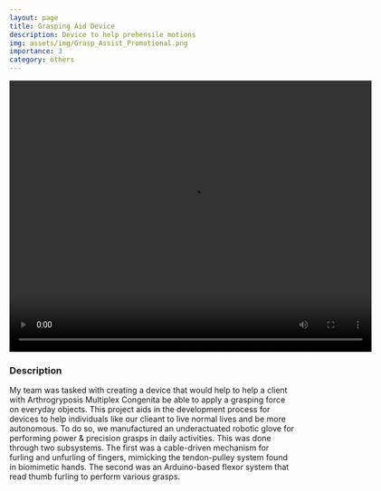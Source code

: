```yaml
---
layout: page
title: Grasping Aid Device
description: Device to help prehensile motions
img: assets/img/Grasp_Assist_Promotional.png
importance: 3
category: others
---
```


<div style="text-align: center;">
  <video width="640" height="480" controls>
    <source src="/assets/video/grasp_assist_video.mp4" type="video/mp4">
  </video>
</div>

### Description

My team was tasked with creating a device that would help to help a client with Arthrogryposis Multiplex Congenita be able to apply a grasping force on everyday objects. This project aids in the development process for devices to help individuals like our clieant to live normal lives and be more autonomous. To do so, we manufactured an underactuated robotic glove for performing power & precision grasps in daily activities. This was done through two subsystems. The first was a cable-driven mechanism for furling and unfurling of fingers, mimicking the tendon-pulley system found in biomimetic hands. The second was an Arduino-based flexor system that read thumb furling to perform various grasps.
